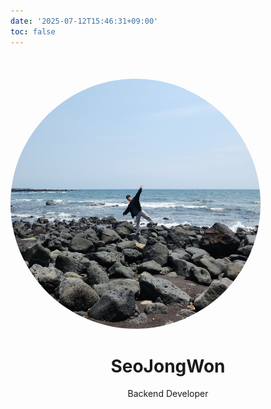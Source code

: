 ```yaml
---
date: '2025-07-12T15:46:31+09:00'
toc: false
---
```


<div style="margin-top: 50px; margin-bottom: 40px">
<img
  src="intro.jpg"
  style="border-radius: 50%; object-fit: cover; object-position: center; width: 25rem; height: 25rem; object-position: 50% 95%;"
/>
</div>

<div align="center">
  <h1>SeoJongWon</h1>
  <p>Backend Developer</p>
</div>
